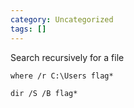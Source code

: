 ```yaml
---
category: Uncategorized
tags: []
---
```

Search recursively for a file
```command prompt - windows
where /r C:\Users flag*
```

```command prompt - windows
dir /S /B flag*
```
